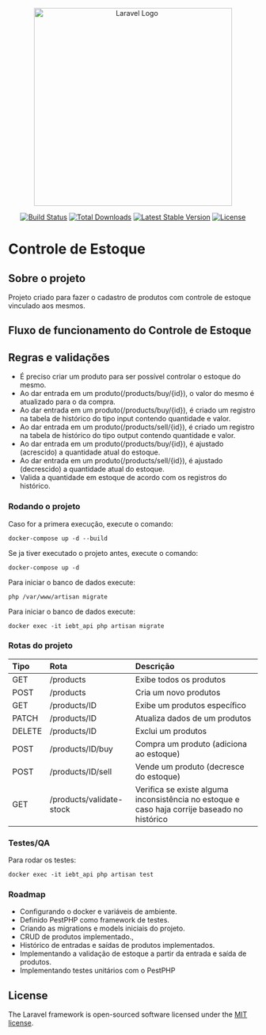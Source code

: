 <p align="center"><a href="https://laravel.com" target="_blank"><img src="https://raw.githubusercontent.com/laravel/art/master/logo-lockup/5%20SVG/2%20CMYK/1%20Full%20Color/laravel-logolockup-cmyk-red.svg" width="400" alt="Laravel Logo"></a></p>

<p align="center">
<a href="https://github.com/laravel/framework/actions"><img src="https://github.com/laravel/framework/workflows/tests/badge.svg" alt="Build Status"></a>
<a href="https://packagist.org/packages/laravel/framework"><img src="https://img.shields.io/packagist/dt/laravel/framework" alt="Total Downloads"></a>
<a href="https://packagist.org/packages/laravel/framework"><img src="https://img.shields.io/packagist/v/laravel/framework" alt="Latest Stable Version"></a>
<a href="https://packagist.org/packages/laravel/framework"><img src="https://img.shields.io/packagist/l/laravel/framework" alt="License"></a>
</p>

# Controle de Estoque

## Sobre o projeto
Projeto criado para fazer o cadastro de produtos com controle de estoque vinculado aos mesmos.


## Fluxo de funcionamento do Controle de Estoque

## Regras e validações
- É preciso criar um produto para ser possível controlar o estoque do mesmo.
- Ao dar entrada em um produto(/products/buy/{id}), o valor do mesmo é atualizado para o da compra. 
- Ao dar entrada em um produto(/products/buy/{id}), é criado um registro na tabela de histórico do tipo input contendo quantidade e valor.
- Ao dar entrada em um produto(/products/sell/{id}), é criado um registro na tabela de histórico do tipo output contendo quantidade e valor.
- Ao dar entrada em um produto(/products/buy/{id}), é ajustado (acrescido) a quantidade atual do estoque.
- Ao dar entrada em um produto(/products/sell/{id}), é ajustado (decrescido) a quantidade atual do estoque.
- Valida a quantidade em estoque de acordo com os registros do histórico.

### Rodando o projeto
Caso for a primera execução, execute o comando:
```shell
docker-compose up -d --build
```

Se ja tiver executado o projeto antes, execute o comando:
```shell
docker-compose up -d
```


Para iniciar o banco de dados execute:
~~~shell
php /var/www/artisan migrate
~~~


Para iniciar o banco de dados execute:
~~~shell
docker exec -it iebt_api php artisan migrate
~~~

### Rotas do projeto
| Tipo | Rota | Descrição |
| :--- | :--- | :--- |
| GET | /products | Exibe todos os produtos | 
| POST | /products | Cria um novo produtos |
| GET | /products/ID | Exibe um produtos específico |
| PATCH | /products/ID | Atualiza dados de um produtos |
| DELETE |/products/ID | Exclui um produtos |
| POST | /products/ID/buy | Compra um produto (adiciona ao estoque) |
| POST | /products/ID/sell | Vende um produto (decresce do estoque) |
| GET | /products/validate-stock | Verifica se existe alguma inconsistência no estoque e caso haja corrije baseado no histórico |


### Testes/QA

Para rodar os testes:
```shell
docker exec -it iebt_api php artisan test
```


### Roadmap
- Configurando o docker e variáveis de ambiente.
- Definido PestPHP como framework de testes.
- Criando as migrations e models iniciais do projeto.
- CRUD de produtos implementado.,
- Histórico de entradas e saídas de produtos implementados.
- Implementando a validação de estoque a partir da entrada e saída de produtos.
- Implementando testes unitários com o PestPHP

## License

The Laravel framework is open-sourced software licensed under the [MIT license](https://opensource.org/licenses/MIT).
